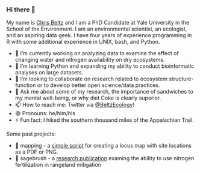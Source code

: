 ### Hi there 👋

My name is [Chris Beltz](http://christopherbeltz.com) and I am a PhD Candidate at Yale University in the School of the Environment. I am an environmental scientist, an ecologist, and an aspiring data geek. I have four years of experience programming in R with some additional experience in UNIX, bash, and Python.

- 🔭 I’m currently working on analyzing data to examine the effect of changing water and nitrogen availability on dry ecosystems.
- 🌱 I’m learning Python and expanding my ability to conduct bioinformatic analyses on large datasets.
- 👯 I’m looking to collaborate on research related to ecosystem structure-function or to develop better open science/data practices.
- 💬 Ask me about some of my research, the importance of sandwiches to my mental well-being, or why diet Coke is clearly superior.
- 📫 How to reach me: Twitter via [@BeltzEcology](http://twitter.com/BeltzEcology)!
- 😄 Pronouns: he/him/his
- ⚡ Fun fact: I hiked the southern thousand miles of the Appalachian Trail.



Some past projects:

- 📜 mapping - a [simple script](https://github.com/cwbeltz/Sketch.002_Locus.Map) for creating a locus map with site locations as a PDF or PNG.
- 🌳 sagebrush - a [research publication](https://doi.org/10.1371/journal.pone.0206563) examing the ability to use nitrogen fertilization in rangeland mitigation
